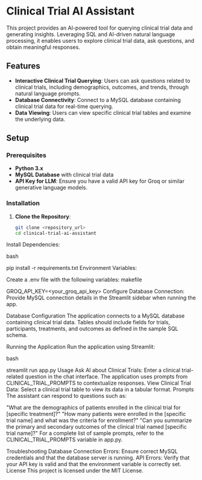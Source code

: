 # Clinical Trial AI Assistant

This project provides an AI-powered tool for querying clinical trial data and generating insights. Leveraging SQL and AI-driven natural language processing, it enables users to explore clinical trial data, ask questions, and obtain meaningful responses.

## Features

- **Interactive Clinical Trial Querying**: Users can ask questions related to clinical trials, including demographics, outcomes, and trends, through natural language prompts.
- **Database Connectivity**: Connect to a MySQL database containing clinical trial data for real-time querying.
- **Data Viewing**: Users can view specific clinical trial tables and examine the underlying data.

## Setup

### Prerequisites

- **Python 3.x**
- **MySQL Database** with clinical trial data
- **API Key for LLM**: Ensure you have a valid API key for Groq or similar generative language models.

### Installation

1. **Clone the Repository**:
   ```bash
   git clone <repository_url>
   cd clinical-trial-ai-assistant
Install Dependencies:

bash

pip install -r requirements.txt
Environment Variables:

Create a .env file with the following variables:
makefile

GROQ_API_KEY=<your_groq_api_key>
Configure Database Connection: Provide MySQL connection details in the Streamlit sidebar when running the app.

Database Configuration
The application connects to a MySQL database containing clinical trial data. Tables should include fields for trials, participants, treatments, and outcomes as defined in the sample SQL schema.

Running the Application
Run the application using Streamlit:

bash

streamlit run app.py
Usage
Ask AI about Clinical Trials:
Enter a clinical trial-related question in the chat interface. The application uses prompts from CLINICAL_TRIAL_PROMPTS to contextualize responses.
View Clinical Trial Data:
Select a clinical trial table to view its data in a tabular format.
Prompts
The assistant can respond to questions such as:

"What are the demographics of patients enrolled in the clinical trial for [specific treatment]?"
"How many patients were enrolled in the [specific trial name] and what was the criteria for enrollment?"
"Can you summarize the primary and secondary outcomes of the clinical trial named [specific trial name]?"
For a complete list of sample prompts, refer to the CLINICAL_TRIAL_PROMPTS variable in app.py.

Troubleshooting
Database Connection Errors: Ensure correct MySQL credentials and that the database server is running.
API Errors: Verify that your API key is valid and that the environment variable is correctly set.
License
This project is licensed under the MIT License.
